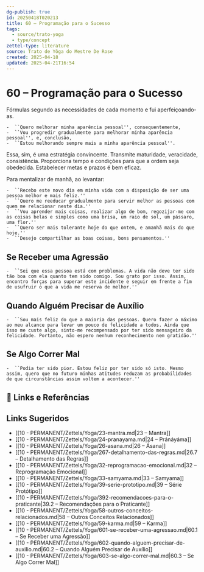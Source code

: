 ```yaml
---
dg-publish: true
id: 20250418T020213
title: 60 – Programação para o Sucesso
tags:
  - source/trato-yoga
  - type/concept
zettel-type: literature
source: Trato de Yôga do Mestre De Rose
created: 2025-04-18
updated: 2025-04-21T16:54
---
```


# 60 – Programação para o Sucesso

Fórmulas segundo as necessidades de cada momento e fui aperfeiçoando-as.

    -  ``Quero melhorar minha aparência pessoal'', consequentemente,
    -  ``Vou progredir gradualmente para melhorar minha aparência pessoal'', e, conclusão,
    -  ``Estou melhorando sempre mais a minha aparência pessoal''.

Essa, sim, é uma estratégia convincente. Transmite maturidade, veracidade, consistência. Proporciona tempo e condições para que a ordem seja obedecida. Estabelecer metas e prazos é bem eficaz.

Para mentalizar de manhã, ao levantar:

    -  ``Recebo este novo dia em minha vida com a disposição de ser uma pessoa melhor e mais feliz.''
    -  ``Quero me reeducar gradualmente para servir melhor as pessoas com quem me relacionar neste dia.''
    -  ``Vou aprender mais coisas, realizar algo de bom, regozijar-me com as coisas belas e simples como uma brisa, um raio de sol, um pássaro, uma flor.''
    -  ``Quero ser mais tolerante hoje do que ontem, e amanhã mais do que hoje.''
    -  ``Desejo compartilhar as boas coisas, bons pensamentos.''

## Se Receber uma Agressão

    -  ``Sei que essa pessoa está com problemas. A vida não deve ter sido tão boa com ela quanto tem sido comigo. Sou grato por isso. Assim, encontro forças para superar este incidente e seguir em frente a fim de usufruir o que a vida me reserva de melhor.''

## Quando Alguém Precisar de Auxílio

    -  ``Sou mais feliz do que a maioria das pessoas. Quero fazer o máximo ao meu alcance para levar um pouco de felicidade a todos. Ainda que isso me custe algo, sinto-me recompensado por ter sido mensageiro da felicidade. Portanto, não espero nenhum reconhecimento nem gratidão.''

## Se Algo Correr Mal

    -  ``Podia ter sido pior. Estou feliz por ter sido só isto. Mesmo assim, quero que no futuro minhas atitudes reduzam as probabilidades de que circunstâncias assim voltem a acontecer.''

## 🔗 Links e Referências

## Links Sugeridos

- [[10 - PERMANENT/Zettels/Yoga/23-mantra.md\|23 – Mantra]]
- [[10 - PERMANENT/Zettels/Yoga/24-pranayama.md\|24 – Pránáyáma]]
- [[10 - PERMANENT/Zettels/Yoga/26-asana.md\|26 – Ásana]]
- [[10 - PERMANENT/Zettels/Yoga/267-detalhamento-das-regras.md\|26.7 – Detalhamento das Regras]]
- [[10 - PERMANENT/Zettels/Yoga/32-reprogramacao-emocional.md\|32 – Reprogramação Emocional]]
- [[10 - PERMANENT/Zettels/Yoga/33-samyama.md\|33 – Samyama]]
- [[10 - PERMANENT/Zettels/Yoga/39-serie-prototipo.md\|39 – Série Protótipo]]
- [[10 - PERMANENT/Zettels/Yoga/392-recomendacoes-para-o-praticante\|39.2 – Recomendações para o Praticante]]
- [[10 - PERMANENT/Zettels/Yoga/58-outros-conceitos-relacionados.md\|58 – Outros Conceitos Relacionados]]
- [[10 - PERMANENT/Zettels/Yoga/59-karma.md\|59 – Karma]]
- [[10 - PERMANENT/Zettels/Yoga/601-se-receber-uma-agressao.md\|60.1 – Se Receber uma Agressão]]
- [[10 - PERMANENT/Zettels/Yoga/602-quando-alguem-precisar-de-auxilio.md\|60.2 – Quando Alguém Precisar de Auxílio]]
- [[10 - PERMANENT/Zettels/Yoga/603-se-algo-correr-mal.md\|60.3 – Se Algo Correr Mal]]